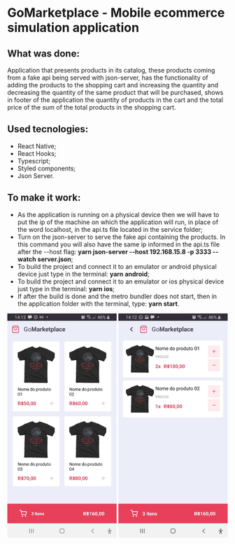# GoMarketplace - Mobile ecommerce simulation application

## What was done:
Application that presents products in its catalog, these products coming from a fake api being served 
with json-server, has the functionality of adding the products to the shopping cart and increasing the 
quantity and decreasing the quantity of the same product that will be purchased, shows in footer of the 
application the quantity of products in the cart and the total price of the sum of the total products 
in the shopping cart.

## Used tecnologies:
- React Native;
- React Hooks;
- Typescript;
- Styled components;
- Json Server.

## To make it work:
- As the application is running on a physical device then we will have to put the ip of the machine 
on which the application will run, in place of the word localhost, in the api.ts file located in the service folder;
- Turn on the json-server to serve the fake api containing the products. In this command you will also have the same 
ip informed in the api.ts file after the --host flag:
**yarn json-server --host 192.168.15.8 -p 3333 --watch server.json**;
- To build the project and connect it to an emulator or android physical device just type in the terminal:
**yarn android**;
- To build the project and connect it to an emulator or ios physical device just type in the terminal:
**yarn ios**;
- If after the build is done and the metro bundler does not start, then in the application folder with the terminal, type:
**yarn start**.

<img src="https://github.com/LucasBarbosaFonseca/AppGoMarketplaceReactNative/blob/master/imagesApp/img1.jpeg" width="250">
<img src="https://github.com/LucasBarbosaFonseca/AppGoMarketplaceReactNative/blob/master/imagesApp/img2.jpeg" width="250">
